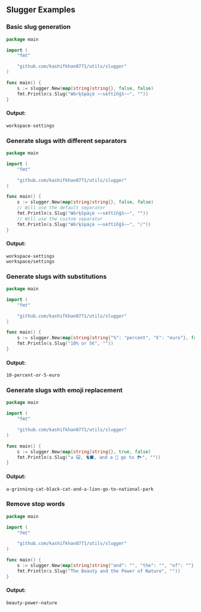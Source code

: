 ## Slugger Examples

### Basic slug generation

```go
package main

import (
	"fmt"

	"github.com/kashifkhan0771/utils/slugger"
)

func main() {
	s := slugger.New(map[string]string{}, false, false)
	fmt.Println(s.Slug("Wôrķšpáçè ~~sèťtïñğš~~", ""))
}

```

#### Output:

```
workspace-settings
```

### Generate slugs with different separators

```go
package main

import (
	"fmt"

	"github.com/kashifkhan0771/utils/slugger"
)

func main() {
	s := slugger.New(map[string]string{}, false, false)
	// Will use the default separator
	fmt.Println(s.Slug("Wôrķšpáçè ~~sèťtïñğš~~", ""))
	// Will use the custom separator
	fmt.Println(s.Slug("Wôrķšpáçè ~~sèťtïñğš~~", "/"))
}

```

#### Output:

```
workspace-settings
workspace/settings
```

### Generate slugs with substitutions

```go
package main

import (
	"fmt"

	"github.com/kashifkhan0771/utils/slugger"
)

func main() {
	s := slugger.New(map[string]string{"%": "percent", "€": "euro"}, false, false)
	fmt.Println(s.Slug("10% or 5€", ""))
}

```

#### Output:

```
10-percent-or-5-euro
```

### Generate slugs with emoji replacement

```go
package main

import (
	"fmt"

	"github.com/kashifkhan0771/utils/slugger"
)

func main() {
	s := slugger.New(map[string]string{}, true, false)
	fmt.Println(s.Slug("a 😺, 🐈‍⬛, and a 🦁 go to 🏞️", ""))
}

```

#### Output:

```
a-grinning-cat-black-cat-and-a-lion-go-to-national-park
```

### Remove stop words
```go
package main

import (
	"fmt"

	"github.com/kashifkhan0771/utils/slugger"
)

func main() {
	s := slugger.New(map[string]string{"and": "", "the": "", "of": ""}, false, false)
	fmt.Println(s.Slug("The Beauty and the Power of Nature", ""))
}

```

#### Output:

```
beauty-power-nature
```